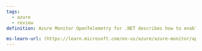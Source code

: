 ```yaml
---
tags:
  - azure
  - review
definition: Azure Monitor OpenTelemetry for .NET describes how to enable and configure OpenTelemetry-based data collection to power the experiences within Azure Monitor Application Insights.

ms-learn-url: (https://learn.microsoft.com/en-us/azure/azure-monitor/app/opentelemetry-enable?tabs=aspnetcore)
---
```

